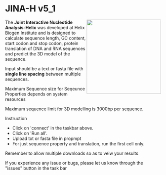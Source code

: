 # JINA-H v5_1
<img src="https://github.com/jrhtdo/JINA-H/blob/main/Helix%20Logo-min.png?raw=true" height="200" align="right" style="height:240px">

The **Joint Interactive Nucleotide Analysis-Helix**  was developed at Helix Biogen Institute and is designed to calculate sequence length, GC content, start codon and stop codon, protein translation of DNA and RNA sequences and predict the 3D model of the sequence. 

Input should be a text or fasta file with **single line spacing** between multiple sequences.

Maximum Sequence size for Seqeunce Properties depends on system resources

Maximum sequence limit for 3D modelling is 3000bp per sequence.

Instruction

* Click on 'connect' in the taskbar above.
* Click on 'Run all'.
* Upload txt or fasta file in propmpt
* For just sequence property and translation, run the first cell only.

Remember to allow multiple downloads so as to veiw your results

If you experience any issue or bugs, please let us know through the "issues" button in the task bar
